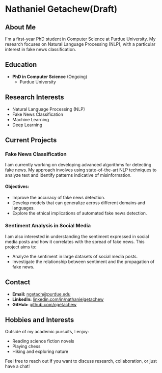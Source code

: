 # Nathaniel Getachew(Draft)

## About Me
I'm a first-year PhD student in Computer Science at Purdue University. My research focuses on Natural Language Processing (NLP), with a particular interest in fake news classification.

## Education
- **PhD in Computer Science** (Ongoing)
  - Purdue University

## Research Interests
- Natural Language Processing (NLP)
- Fake News Classification
- Machine Learning
- Deep Learning

## Current Projects
### Fake News Classification
I am currently working on developing advanced algorithms for detecting fake news. My approach involves using state-of-the-art NLP techniques to analyze text and identify patterns indicative of misinformation.

#### Objectives:
- Improve the accuracy of fake news detection.
- Develop models that can generalize across different domains and languages.
- Explore the ethical implications of automated fake news detection.

### Sentiment Analysis in Social Media
I am also interested in understanding the sentiment expressed in social media posts and how it correlates with the spread of fake news. This project aims to:
- Analyze the sentiment in large datasets of social media posts.
- Investigate the relationship between sentiment and the propagation of fake news.

## Contact
- **Email:** ngetach@purdue.edu
- **LinkedIn:** [linkedin.com/in/nathanielgetachew](https://www.linkedin.com/in/nathaniel-getachew-6a59b0201/)
- **GitHub:** [github.com/ngetachew](https://github.com/ngetachew)

## Hobbies and Interests
Outside of my academic pursuits, I enjoy:
- Reading science fiction novels
- Playing chess
- Hiking and exploring nature

Feel free to reach out if you want to discuss research, collaboration, or just have a chat!
